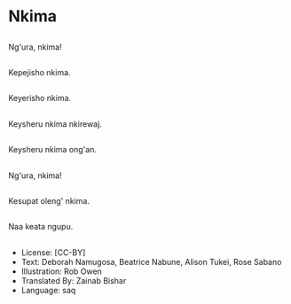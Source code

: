 # Nkima

##
Ng'ura, nkima!

##
Kepejisho nkima.

##
Keyerisho nkima.

##
Keysheru nkima nkirewaj.

##
Keysheru nkima ong'an.

##
Ng'ura, nkima!

##
Kesupat oleng' nkima.

##
Naa keata ngupu.

##
* License: [CC-BY]
* Text: Deborah Namugosa, Beatrice Nabune, Alison Tukei, Rose Sabano
* Illustration: Rob Owen
* Translated By: Zainab Bishar
* Language: saq
